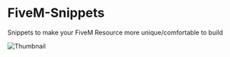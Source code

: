 # FiveM-Snippets
Snippets to make your FiveM Resource more unique/comfortable to build

![Thumbnail](blob:https://imgur.com/c7390a1c-daa0-4a8b-8f44-a6ae8b9eac50)
